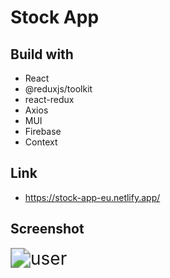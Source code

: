 # Stock App

## Build with

- React
- @reduxjs/toolkit
- react-redux
- Axios
- MUI 
- Firebase
- Context

## Link
- https://stock-app-eu.netlify.app/

## Screenshot

<img src="src/asset/fireblog-app.gif" alt="user" style="zoom: 200%;" />


